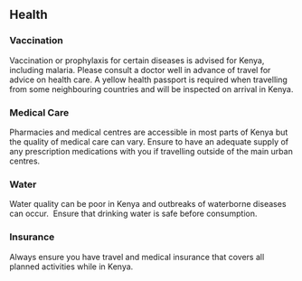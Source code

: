 ## Health

### **Vaccination**

Vaccination or prophylaxis for certain diseases is advised for Kenya, including malaria. Please consult a doctor well in advance of travel for advice on health care. A yellow health passport is required when travelling from some neighbouring countries and will be inspected on arrival in Kenya.

### **Medical Care**

Pharmacies and medical centres are accessible in most parts of Kenya but the quality of medical care can vary. Ensure to have an adequate supply of any prescription medications with you if travelling outside of the main urban centres.

### **Water**

Water quality can be poor in Kenya and outbreaks of waterborne diseases can occur.  Ensure that drinking water is safe before consumption.

### **Insurance**

Always ensure you have travel and medical insurance that covers all planned activities while in Kenya.